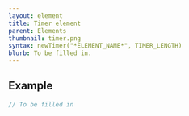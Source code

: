 ```yaml
---
layout: element
title: Timer element
parent: Elements
thumbnail: timer.png
syntax: newTimer("*ELEMENT_NAME*", TIMER_LENGTH)
blurb: To be filled in.
---
```


## Example
```javascript
// To be filled in
```

